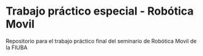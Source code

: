 # Trabajo práctico especial - Robótica Movil

Repositorio para el trabajo práctico final del seminario de Robótica Movil de la FIUBA
